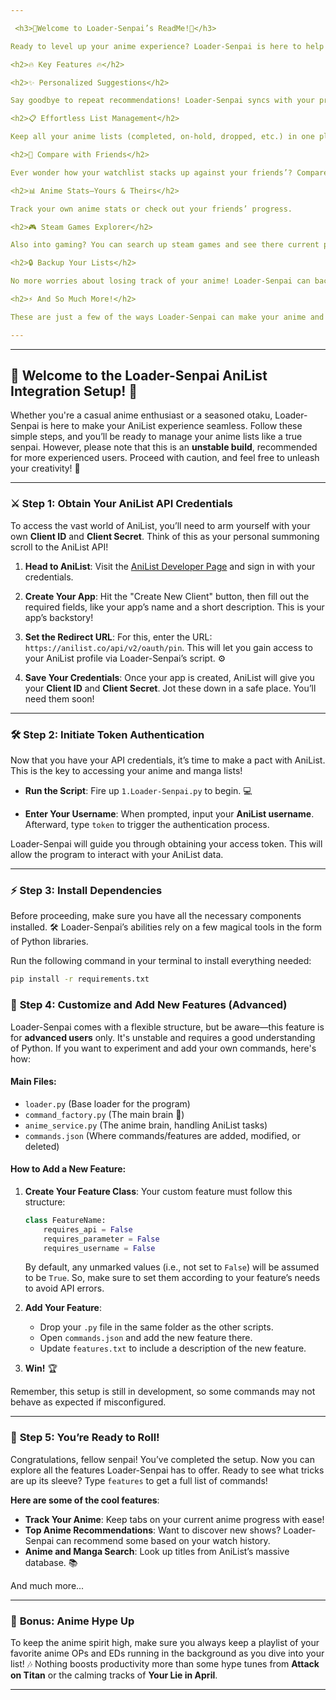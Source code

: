```yaml
---

 <h3>🌟Welcome to Loader-Senpai’s ReadMe!🌟</h3> 

Ready to level up your anime experience? Loader-Senpai is here to help you manage, track, and explore your anime lists with ease. Let’s dive into some of the awesome features!

<h2>🔥 Key Features 🔥</h2> 

<h2>✨ Personalized Suggestions</h2> 

Say goodbye to repeat recommendations! Loader-Senpai syncs with your profile to suggest only fresh anime picks—no more seeing shows you’ve already watched.

<h2>📋 Effortless List Management</h2> 

Keep all your anime lists (completed, on-hold, dropped, etc.) in one place. No need to juggle different apps—everything’s right here!

<h2>👥 Compare with Friends</h2> 

Ever wonder how your watchlist stacks up against your friends’? Compare lists to see what anime you’re missing out on, or find new recommendations to watch together.

<h2>📊 Anime Stats—Yours & Theirs</h2> 

Track your own anime stats or check out your friends’ progress.

<h2>🎮 Steam Games Explorer</h2> 

Also into gaming? You can search up steam games and see there current player count.

<h2>🔒 Backup Your Lists</h2> 

No more worries about losing track of your anime! Loader-Senpai can back up your lists, so you always have a safe copy.

<h2>⚡ And So Much More!</h2> 

These are just a few of the ways Loader-Senpai can make your anime and gaming adventures even better. Dive in and explore all it has to offer!

---
```


---

## 🌸 **Welcome to the Loader-Senpai AniList Integration Setup!** 🌸

Whether you're a casual anime enthusiast or a seasoned otaku, Loader-Senpai is here to make your AniList experience seamless. Follow these simple steps, and you’ll be ready to manage your anime lists like a true senpai. However, please note that this is an **unstable build**, recommended for more experienced users. Proceed with caution, and feel free to unleash your creativity! 🎨

---

### ⚔️ **Step 1: Obtain Your AniList API Credentials**

To access the vast world of AniList, you’ll need to arm yourself with your own **Client ID** and **Client Secret**. Think of this as your personal summoning scroll to the AniList API!

1. **Head to AniList**: Visit the [AniList Developer Page](https://anilist.co/settings/developer) and sign in with your credentials.
   
2. **Create Your App**: Hit the "Create New Client" button, then fill out the required fields, like your app’s name and a short description. This is your app’s backstory!

3. **Set the Redirect URL**: For this, enter the URL: `https://anilist.co/api/v2/oauth/pin`. This will let you gain access to your AniList profile via Loader-Senpai’s script. ⚙️

4. **Save Your Credentials**: Once your app is created, AniList will give you your **Client ID** and **Client Secret**. Jot these down in a safe place. You’ll need them soon!

---

### 🛠️ **Step 2: Initiate Token Authentication**

Now that you have your API credentials, it’s time to make a pact with AniList. This is the key to accessing your anime and manga lists!

- **Run the Script**: Fire up `1.Loader-Senpai.py` to begin. 💻
  
- **Enter Your Username**: When prompted, input your **AniList username**. Afterward, type `token` to trigger the authentication process.

Loader-Senpai will guide you through obtaining your access token. This will allow the program to interact with your AniList data.

---

### ⚡ **Step 3: Install Dependencies**

Before proceeding, make sure you have all the necessary components installed. 🛠️ Loader-Senpai’s abilities rely on a few magical tools in the form of Python libraries.

Run the following command in your terminal to install everything needed:

```bash
pip install -r requirements.txt
```



### 🧠 **Step 4: Customize and Add New Features (Advanced)**

Loader-Senpai comes with a flexible structure, but be aware—this feature is for **advanced users** only. It's unstable and requires a good understanding of Python. If you want to experiment and add your own commands, here's how:

#### **Main Files**:
- `loader.py` (Base loader for the program)
- `command_factory.py` (The main brain 🧠)
- `anime_service.py` (The anime brain, handling AniList tasks)
- `commands.json` (Where commands/features are added, modified, or deleted)

#### **How to Add a New Feature**:
1. **Create Your Feature Class**: Your custom feature must follow this structure:
   ```python
   class FeatureName:
       requires_api = False
       requires_parameter = False
       requires_username = False
   ```
   By default, any unmarked values (i.e., not set to `False`) will be assumed to be `True`. So, make sure to set them according to your feature’s needs to avoid API errors. 

2. **Add Your Feature**:
   - Drop your `.py` file in the same folder as the other scripts.
   - Open `commands.json` and add the new feature there.
   - Update `features.txt` to include a description of the new feature.
   
3. **Win!** 🏆

Remember, this setup is still in development, so some commands may not behave as expected if misconfigured.

---

### 🎌 **Step 5: You’re Ready to Roll!**

Congratulations, fellow senpai! You’ve completed the setup. Now you can explore all the features Loader-Senpai has to offer. Ready to see what tricks are up its sleeve? Type `features` to get a full list of commands!

**Here are some of the cool features**:

- **Track Your Anime**: Keep tabs on your current anime progress with ease!
- **Top Anime Recommendations**: Want to discover new shows? Loader-Senpai can recommend some based on your watch history.
- **Anime and Manga Search**: Look up titles from AniList’s massive database. 📚

And much more...

---

### 🎥 **Bonus: Anime Hype Up**

To keep the anime spirit high, make sure you always keep a playlist of your favorite anime OPs and EDs running in the background as you dive into your list! 🎶 Nothing boosts productivity more than some hype tunes from **Attack on Titan** or the calming tracks of **Your Lie in April**.

---
